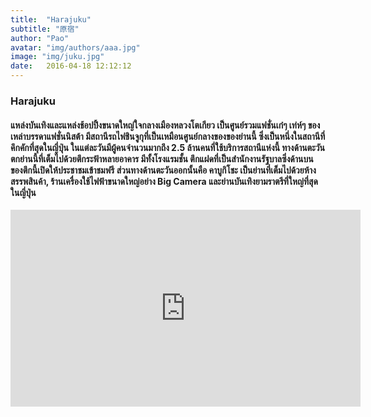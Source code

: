 ```yaml
---
title:  "Harajuku"
subtitle: "原宿"
author: "Pao"
avatar: "img/authors/aaa.jpg"
image: "img/juku.jpg"
date:   2016-04-18 12:12:12
---
```


### Harajuku
<h4>แหล่งบันเทิงและแหล่งช้อปปิ้งขนาดใหญ่ใจกลางเมืองหลวงโตเกียว เป็นศูนย์รวมแฟชั่นเก๋ๆ เท่ห์ๆ ของเหล่าบรรดาแฟชั่นนิสต้า มีสถานีรถไฟชินจูกุที่เป็นเหมือนศูนย์กลางของของย่านนี้ ซึ่งเป็นหนึ่งในสถานีที่คึกคักที่สุดในญี่ปุ่น ในแต่ละวันมีผู้คนจำนวนมากถึง 2.5 ล้านคนที่ใช้บริการสถานีแห่งนี้ ทางด้านตะวันตกย่านนี้ที่เต็มไปด้วยตึกระฟ้าหลายอาคาร มีทั้งโรงแรมชั้น ตึกแฝดที่เป็นสำนักงานรัฐบาลซึ่งด้านบนของตึกนี้เปิดให้ประชาชมเข้าชมฟรี ส่วนทางด้านตะวันออกนั้นคือ คาบูกิโชะ เป็นย่านที่เต็มไปด้วยห้างสรรพสินค้า, ร้านเครื่องใช้ไฟฟ้าขนาดใหญ่อย่าง Big Camera และย่านบันเทิงยามราตรีที่ใหญ่ที่สุดในญี่ปุ่น</h4>

<p><iframe src="https://www.youtube.com/embed/RnTvMbeXtqw" width="560" height="315" frameborder="0" allowfullscreen="allowfullscreen"></iframe>
